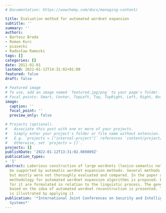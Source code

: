 ```yaml
---
# Documentation: https://wowchemy.com/docs/managing-content/

title: Evaluation method for automated wordnet expansion
subtitle: ''
summary: ''
authors:
- Bartosz Broda
- Roman Kurc
- piasecki
- Radosław Ramocki
tags: []
categories: []
date: 2011-01-01
lastmod: 2022-01-12T14:31:02+01:00
featured: false
draft: false

# Featured image
# To use, add an image named `featured.jpg/png` to your page's folder.
# Focal points: Smart, Center, TopLeft, Top, TopRight, Left, Right, BottomLeft, Bottom, BottomRight.
image:
  caption: ''
  focal_point: ''
  preview_only: false

# Projects (optional).
#   Associate this post with one or more of your projects.
#   Simply enter your project's folder or file name without extension.
#   E.g. `projects = ["internal-project"]` references `content/project/deep-learning/index.md`.
#   Otherwise, set `projects = []`.
projects: []
publishDate: '2022-01-12T13:31:02.089809Z'
publication_types:
- '1'
abstract: Laborious construction of large wordnets (lexico-semantic networks) can
  be supported by automatic wordnet expansion methods. Several methods were proposed
  but mostly were not thoroughly evaluated and compared. In the paper an evaluation
  methodology for automated wordnet expansion algorithms is proposed. Basic requirements
  for it are formulated in relation to the linguistic process. The general scheme
  based on the idea of automated wordnet reconstruction is presented. The methodology
  is illustrated by applying it
publication: '*International Joint Conferences on Security and Intelligent Information
  Systems*'
---
```

